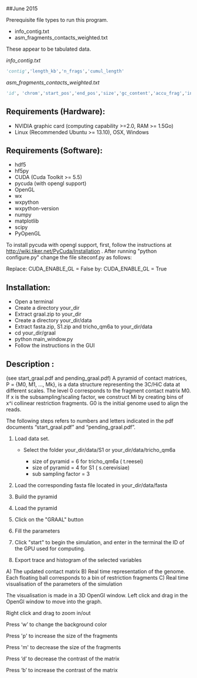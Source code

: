 ##June 2015

Prerequisite file types to run this program.
- info_contig.txt
- asm_fragments_contacts_weighted.txt

These appear to be tabulated data.

*info_contig.txt*
```python
'contig','length_kb','n_frags','cumul_length'
```

*asm_fragments_contacts_weighted.txt*
```python
'id', 'chrom','start_pos','end_pos','size','gc_content','accu_frag','init_frag_start,'init_frag_end','sub_frag_start','sub_frag_end'
```

Requirements (Hardware):
------------------------
- NVIDIA graphic card (computing capability >=2.0, RAM >= 1.5Go)
- Linux (Recommended Ubuntu >= 13.10), OSX, Windows

Requirements (Software):
------------------------
- hdf5
- hf5py
- CUDA (Cuda Toolkit >= 5.5)
- pycuda (with opengl support)
- OpenGL
- wx
- wxpython
- wxpython-version
- numpy
- matplotlib
- scipy
- PyOpenGL

To install pycuda with opengl support, first, follow the instructions at http://wiki.tiker.net/PyCuda/Installation .
After running "python configure.py" change the file siteconf.py as follows:

Replace:
    CUDA_ENABLE_GL = False 
by:
    CUDA_ENABLE_GL = True

Installation:
-------------
- Open a terminal
- Create a directory your_dir
- Extract graal.zip to your_dir
- Create a directory your_dir/data 
- Extract fasta.zip, S1.zip and tricho_qm6a to your_dir/data
- cd your_dir/graal
- python main_window.py
- Follow the instructions in the GUI

Description :
-------------
(see start_graal.pdf and pending_graal.pdf)
A pyramid of contact matrices, P = {M0, M1, ..., Mk}, is a data structure representing the 3C/HiC data at different scales.
The level 0 corresponds to the fragment contact matrix M0. If x is the subsampling/scaling factor, we construct Mi by creating bins of x^i collinear restriction fragments.
G0 is the initial genome used to align the reads.

The following steps refers to numbers and letters indicated in the pdf documents “start_graal.pdf” and “pending_graal.pdf”. 

1) Load data set. 
   
   - Select the folder your_dir/data/S1 or your_dir/data/tricho_qm6a
   
       - size of pyramid = 6 for tricho_qm6a ( t.reesei) 
       - size of pyramid = 4 for S1 ( s.cerevisiae)
       - sub sampling factor = 3

2) Load the corresponding fasta file located in your_dir/data/fasta
3) Build the pyramid
4) Load the pyramid 
5) Click on the "GRAAL" button
6) Fill the parameters
7) Click "start" to begin the simulation, and enter in the terminal the ID of the GPU used for computing.
8) Export trace and histogram of the selected variables



A) The updated contact matrix
B) Real time representation of the genome. Each floating ball corresponds to a bin of restriction fragments
C) Real time visualisation of the parameters of the simulation


The visualisation is made in a 3D OpenGl window.
Left click and drag in the OpenGl window to move into the graph.

Right click and drag to zoom in/out

Press ‘w’ to change the background color

Press 'p' to increase the size of the fragments

Press 'm' to decrease the size of the fragments

Press ‘d’ to decrease the contrast of the matrix

Press ‘b’ to increase the contrast of the matrix

